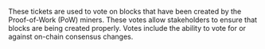 These tickets are used to vote on blocks that have been created by the Proof-of-Work (PoW) miners. These votes allow stakeholders to ensure that blocks are being created properly. Votes include the ability to vote for or against on-chain consensus changes.
